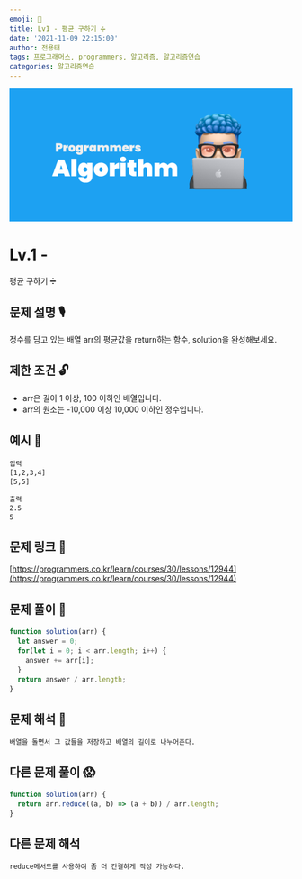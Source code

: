 ```yaml
---
emoji: 🥸
title: Lv1 - 평균 구하기 ➗
date: '2021-11-09 22:15:00'
author: 전용태
tags: 프로그래머스, programmers, 알고리즘, 알고리즘연습
categories: 알고리즘연습
---
```


![img_a.png](img_a.png)

# Lv.1 - 
평균 구하기 ➗

## **문제 설명 🎙**

정수를 담고 있는 배열 arr의 평균값을 return하는 함수, solution을 완성해보세요.

## **제한 조건 🔓**

- arr은 길이 1 이상, 100 이하인 배열입니다.
- arr의 원소는 -10,000 이상 10,000 이하인 정수입니다.

## 예시 👀

```
입력
[1,2,3,4]
[5,5]
```

```
출력
2.5
5
```

## 문제 링크 📎

[https://programmers.co.kr/learn/courses/30/lessons/12944](https://programmers.co.kr/learn/courses/30/lessons/12944)

## 문제 풀이 🤔

```jsx
function solution(arr) {
  let answer = 0;
  for(let i = 0; i < arr.length; i++) {
    answer += arr[i];
  }
  return answer / arr.length;
}
```

## 문제 해석 🥸

```
배열을 돌면서 그 값들을 저장하고 배열의 길이로 나누어준다.
```

## 다른 문제 풀이 😱

```jsx
function solution(arr) {
  return arr.reduce((a, b) => (a + b)) / arr.length;
}
```

## 다른 문제 해석

```
reduce메서드를 사용하여 좀 더 간결하게 작성 가능하다.
```

<br />
<br />